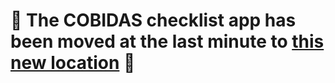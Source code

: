 # :rocket: The COBIDAS checklist app has been moved at the last minute to [this new location](https://ohbm.github.io/cobidas/#/) :rocket: 
